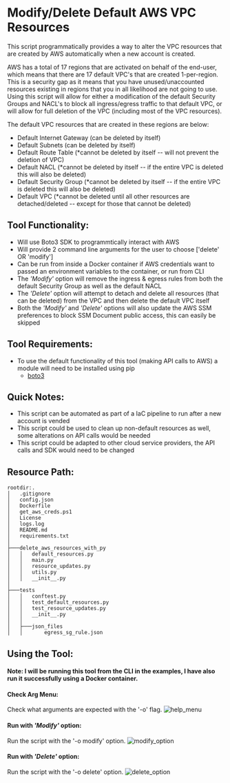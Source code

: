 # Modify/Delete Default AWS VPC Resources

This script programmatically provides a way to alter the VPC resources that are created by AWS automatically when a new account is created.

AWS has a total of 17 regions that are activated on behalf of the end-user, which means that there are 17 default VPC's that are created 1-per-region. This is a security gap as it means that you have unused/unaccounted resources existing in regions that you in all likelihood are not going to use. Using this script will allow for either a modification of the default Security Groups and NACL's to block all ingress/egress traffic to that default VPC, or will allow for full deletion of the VPC (including most of the VPC resources).

The default VPC resources that are created in these regions are below:

- Default Internet Gateway (can be deleted by itself)
- Default Subnets (can be deleted by itself)
- Default Route Table (\*cannot be deleted by itself -- will not prevent the deletion of VPC)
- Default NACL (\*cannot be deleted by itself -- if the entire VPC is deleted this will also be deleted)
- Default Security Group (\*cannot be deleted by itself -- if the entire VPC is deleted this will also be deleted)
- Default VPC (\*cannot be deleted until all other resources are detached/deleted -- except for those that cannot be deleted)

## Tool Functionality:

- Will use Boto3 SDK to programmtically interact with AWS
- Will provide 2 command line arguments for the user to choose ['delete' OR 'modify']
- Can be run from inside a Docker container if AWS credentials want to passed an environment variables to the container, or run from CLI
- The *'Modify'* option will remove the ingress & egress rules from both the default Security Group as well as the default NACL
- The *'Delete'* option will attempt to detach and delete all resources (that can be deleted) from the VPC and then delete the default VPC itself
- Both the *'Modify'* and *'Delete'* options will also update the AWS SSM preferences to block SSM Document public access, this can easily be skipped

## Tool Requirements:

- To use the default functionality of this tool (making API calls to AWS) a module will need to be installed using pip
  - [boto3](https://boto3.amazonaws.com/v1/documentation/api/latest/index.html)

## Quick Notes:

- This script can be automated as part of a IaC pipeline to run after a new account is vended
- This script could be used to clean up non-default resources as well, some alterations on API calls would be needed
- This script could be adapted to other cloud service providers, the API calls and SDK would need to be changed

## Resource Path:

```
rootdir:.
│   .gitignore
│   config.json
│   Dockerfile
│   get_aws_creds.ps1
│   License
│   logs.log
│   README.md
│   requirements.txt
│
├───delete_aws_resources_with_py
│   │   default_resources.py
│   │   main.py
│   │   resource_updates.py
│   │   utils.py
│   │   __init__.py
│
├───tests
│   │   conftest.py
│   │   test_default_resources.py
│   │   test_resource_updates.py
│   │   __init__.py
│   │
│   ├───json_files
│   │       egress_sg_rule.json
```

## Using the Tool:

#### Note: I will be running this tool from the CLI in the examples, I have also run it successfully using a Docker container.

#### Check Arg Menu:

Check what arguments are expected with the '-o' flag.
![help_menu](https://user-images.githubusercontent.com/80045938/193708749-cc68bd69-0376-4759-b774-c0ca755ea5ee.gif)

#### Run with *'Modify'* option:

Run the script with the '-o modify' option.
![modify_option](https://user-images.githubusercontent.com/80045938/193708972-92546d2f-2f52-4c66-84d1-9c468b935dc0.gif)

#### Run with *'Delete'* option:
Run the script with the '-o delete' option.
![delete_option](https://user-images.githubusercontent.com/80045938/193708991-612efaad-4f9a-48db-a2dc-99ca11618cbd.gif)

